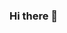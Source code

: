 ### Hi there 👋

<!--
**kimjuho1559/kimjuho1559** is a ✨ _special_ ✨ repository because its `README.md` (this file) appears on your GitHub profile.

Here are some ideas to get you started:

- 🔭 I’m currently working on ...
- 🌱 I’m currently learning ...
- 👯 I’m looking to collaborate on ...
- 🤔 I’m looking for help with ...
- 💬 Ask me about ...
- 📫 How to reach me: ...
- 😄 Pronouns: ...
- ⚡ Fun fact: ...
## My github
[![Anurag's GitHub stats](https://github-readme-stats.vercel.app/api?username=kimjuho1559&show_icons=true&theme=radical)]
